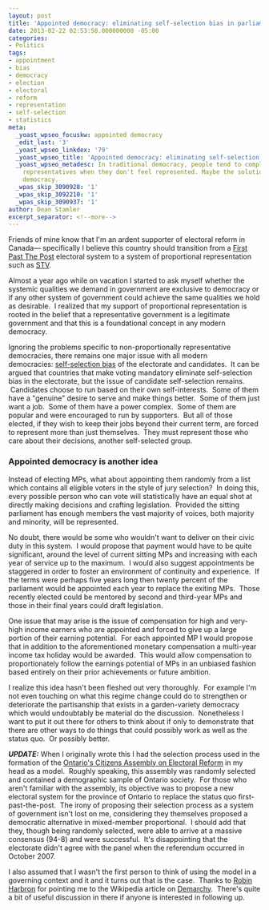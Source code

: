 ```yaml
---
layout: post
title: 'Appointed democracy: eliminating self-selection bias in parliament (Updated)'
date: 2013-02-22 02:53:58.000000000 -05:00
categories:
- Politics
tags:
- appointment
- bias
- democracy
- election
- electoral
- reform
- representation
- self-selection
- statistics
meta:
  _yoast_wpseo_focuskw: appointed democracy
  _edit_last: '3'
  _yoast_wpseo_linkdex: '79'
  _yoast_wpseo_title: 'Appointed democracy: eliminating self-selection bias'
  _yoast_wpseo_metadesc: In traditional democracy, people tend to complain about their
    representatives when they don't feel represented. Maybe the solution is appointed
    democracy.
  _wpas_skip_3090928: '1'
  _wpas_skip_3092210: '1'
  _wpas_skip_3090937: '1'
author: Dean Stamler
excerpt_separator: <!--more-->
---
```

Friends of mine know that I'm an ardent supporter of electoral reform in Canada— specifically I believe this country should transition from a [First Past The Post][fptp] electoral system to a system of proportional representation such as [STV].

Almost a year ago while on vacation I started to ask myself whether the systemic qualities we demand in government are exclusive to democracy or if any other system of government could achieve the same qualities we hold as desirable.  I realized that my support of proportional representation is rooted in the belief that a representative government is a legitimate government and that this is a foundational concept in any modern democracy.<!--more-->

Ignoring the problems specific to non-proportionally representative democracies, there remains one major issue with all modern democracies: [self-selection bias][bias] of the electorate and candidates.  It can be argued that countries that make voting mandatory eliminate self-selection bias in the electorate, but the issue of candidate self-selection remains.  Candidates choose to run based on their own self-interests.  Some of them have a "genuine" desire to serve and make things better.  Some of them just want a job.  Some of them have a power complex.  Some of them are popular and were encouraged to run by supporters.  But all of those elected, if they wish to keep their jobs beyond their current term, are forced to represent more than just themselves.  They must represent those who care about their decisions, another self-selected group.

### Appointed democracy is another idea

Instead of electing MPs, what about appointing them randomly from a list which contains all eligible voters in the style of jury selection?  In doing this, every possible person who can vote will statistically have an equal shot at directly making decisions and crafting legislation.  Provided the sitting parliament has enough members the vast majority of voices, both majority and minority, will be represented.

No doubt, there would be some who wouldn't want to deliver on their civic duty in this system.  I would propose that payment would have to be quite significant, around the level of current sitting MPs and increasing with each year of service up to the maximum.  I would also suggest appointments be staggered in order to foster an environment of continuity and experience.  If the terms were perhaps five years long then twenty percent of the parliament would be appointed each year to replace the exiting MPs.  Those recently elected could be mentored by second and third-year MPs and those in their final years could draft legislation.

One issue that may arise is the issue of compensation for high and very-high income earners who are appointed and forced to give up a large portion of their earning potential.  For each appointed MP I would propose that in addition to the aforementioned monetary compensation a multi-year income tax holiday would be awarded.  This would allow compensation to proportionately follow the earnings potential of MPs in an unbiased fashion based entirely on their prior achievements or future ambition.

I realize this idea hasn't been fleshed out very thoroughly.  For example I'm not even touching on what this regime change could do to strengthen or deteriorate the partisanship that exists in a garden-variety democracy which would undoubtably be material do the discussion.  Nonetheless I want to put it out there for others to think about if only to demonstrate that there are other ways to do things that could possibly work as well as the status quo.  Or possibly better.

**_UPDATE:_** When I originally wrote this I had the selection process used in the formation of the [Ontario's Citizens Assembly on Electoral Reform][assembly] in my head as a model.  Roughly speaking, this assembly was randomly selected and contained a demographic sample of Ontario society.  For those who aren't familiar with the assembly, its objective was to propose a new electoral system for the province of Ontario to replace the status quo first-past-the-post.  The irony of proposing their selection process as a system of government isn't lost on me, considering they themselves proposed a democratic alternative in mixed-member proportional.  I should add that they, though being randomly selected, were able to arrive at a massive consensus (94-8) and were successful.  It's disappointing that the electorate didn't agree with the panel when the referendum occurred in October 2007.

I also assumed that I wasn't the first person to think of using the model in a governing context and it and it turns out that is the case.  Thanks to [Robin Harbron] for pointing me to the Wikipedia article on [Demarchy].  There's quite a bit of useful discussion in there if anyone is interested in following up.

[fptp]: http://en.wikipedia.org/wiki/First-past-the-post_voting
[STV]: http://en.wikipedia.org/wiki/Single_Transferable_Vote
[bias]: http://en.wikipedia.org/wiki/Self-selection_bias
[assembly]: http://www.citizensassembly.gov.on.ca/en/default.html
[Robin Harbron]: https://twitter.com/RobinHarbron
[Demarchy]: http://en.wikipedia.org/wiki/Demarchy
